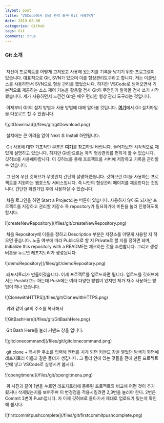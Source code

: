```yaml
---
layout: post
title: "VSCode에서 형상 관리 도구 Git 사용하기"
date: 2019-08-30
categories: Github
tags: Git
comments: true
---
```

<h3>Git 소개</h3>
<br>
&nbsp;자신이 프로젝트를 어떻게 고쳐왔고 사용해 왔는지를 기록을 남기기 위한 프로그램이 있습니다. 대표적으로 Git, SVN가 있으며 이를 형상관리도구라고 합니다. 저는 이클립스를 사용하면서 SVN으로 형상 관리를 했었습니다.
하지만 VSCode로 넘어오면서 기본적으로 제공하는 소스 제어 기능을 활용할 겸사 Git이 무언인가 알아볼 겸사 쓰기 시작했습니다. 
제가 사용하면서 느낀건 Git은 매우 편리한 형상 관리 도구라는 것입니다. 
<br><br>
&nbsp;이제부터 Git의 설치 방법과 사용 방법에 대해 알아볼 것입니다. <b><a href="https://git-scm.com/">여기</a></b>에서 Git 설치파일을 다운로드 할 수 있습니다.
<br><br>
![gitDownload](/files/git/gitDownload.png)
<br><br>
&nbsp;설치에는 큰 어려움 없이 Next 후 Install 하면됩니다.
<br><br>
&nbsp;Git 사용에 대한 기초적인 부분은 <b><a href="https://rogerdudler.github.io/git-guide/index.ko.html">여기</a></b>를 참고하길 바랍니다. 들어가보면 시각적으로 재밌게 설명하고 있습니다. 
하지만 Git만으로는 아직 형상관리를 편하게 할 수 없습니다. 깃허브를 사용해야합니다. 이 깃허브를 통해 프로젝트를 서버에 저장하고 기록을 관리할 수 있습니다.
<br><br>
&nbsp;그 전에 우선 깃허브가 무엇인지 간단히 설명하겠습니다. 깃허브란 Git을 사용하는 프로젝트를 지원하는 웹호스팅 서비스입니다. 즉 나만의 형상관리 페이지를 제공한다는 것입니다. 간단한 회원가입 후에 사용하실 수 있습니다.
<br><br>
&nbsp;처음 로그인을 하면 Start a Project라는 버튼이 있습니다. 사용하지 않아도 되지만 프로젝트를 저장하고 관리할 저장소 즉 repository가 필요하기에 버튼을 눌러 진행하도록 합시다. 
<br><br>
![createNewRepository](/files/git/createNewRepository.png)
<br><br>
&nbsp;처음 Repository에 이름을 정하고 Description 부분은 저장소를 어떻게 사용할 지 적으면 좋습니다. 노출 여부에 따라 Public으로 할 지 Private로 할 지를 정하면 되며, Initialize this repository with a README는 체크하는 것을 추천합니다. 그리고 생성버튼을 누르면 레포지토리가 생성됩니다.
<br><br>
![demoRepository](/files/git/demoRepository.png)
<br><br>
&nbsp;레포지토리가 만들어졌습니다. 이제 프로젝트를 업로드하면 됩니다. 업로드를 깃허브에서는 Push라고도 하는데 Push에는 여러 다양한 방법이 있지만 제가 자주 사용하는 방법이 하나 있습니다.
<br><br>
![ClonewithHTTPS](/files/git/ClonewithHTTPS.png)
<br><br>
&nbsp;위와 같이 git의 주소를 복사해서 
<br><br>
![GitBashHere](/files/git/GitBashHere.png)
<br><br>
&nbsp;Git Bash Here를 눌러 커맨드 창을 엽니다.
<br><br>
![gitclonecommand](/files/git/gitclonecommand.png)
<br><br>
&nbsp;git clone + 복사한 주소를 입력해 엔터를 치게 되면 커맨드 창을 열었던 탐색기 화면에 레포지토리 이름과 같은 폴더가 생깁니다. 그 폴더 안에 있는 것들을 전에 만든 프로젝트 안에 넣고 VSCode로 실행시켜 봅시다.
<br><br>
![opengitmenu](/files/git/opengitmenu.png)
<br><br>
&nbsp;위 사진과 같이 1번을 누르면 레포지토리에 등록된 프로젝트와 비교해 어떤 것이 추가 됬거나 삭제됬는지를 보여주며 이 변경점을 적용시킬려면 2,3번을 눌러야 한다. 2번은 Commit 3번이 Push입니다. 자 이제 깃허브로 돌아가서 제대로 업로드가 됬는지 확인해 봅시다.
<br><br>
![firstcommitpushcomplete](/files/git/firstcommitpushcomplete.png)

